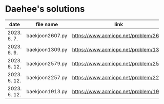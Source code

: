 # Daehee's solutions
|     date     |    file name    |                 link                 |
| ------------ | --------------- | ------------------------------------ |
| 2023. 6. 7.  | baekjoon2607.py | https://www.acmicpc.net/problem/2607 |
| 2023. 6. 9.  | baekjoon1309.py | https://www.acmicpc.net/problem/1309 |
| 2023. 6. 12. | baekjoon2579.py | https://www.acmicpc.net/problem/2579 |
| 2023. 6. 12. | baekjoon2257.py | https://www.acmicpc.net/problem/2257 |
| 2023. 6. 12. | baekjoon1913.py | https://www.acmicpc.net/problem/1913 |